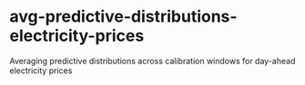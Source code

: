 # avg-predictive-distributions-electricity-prices
Averaging predictive distributions across calibration windows for day-ahead electricity prices
